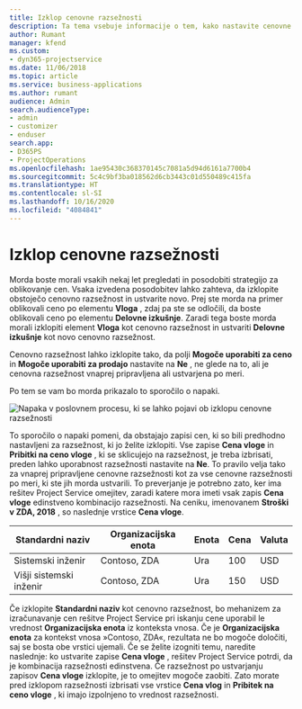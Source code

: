 ```yaml
---
title: Izklop cenovne razsežnosti
description: Ta tema vsebuje informacije o tem, kako nastavite cenovne razsežnosti v rešitvi Project Service.
author: Rumant
manager: kfend
ms.custom:
- dyn365-projectservice
ms.date: 11/06/2018
ms.topic: article
ms.service: business-applications
ms.author: rumant
audience: Admin
search.audienceType:
- admin
- customizer
- enduser
search.app:
- D365PS
- ProjectOperations
ms.openlocfilehash: 1ae95430c368370145c7081a5d94d6161a7700b4
ms.sourcegitcommit: 5c4c9bf3ba018562d6cb3443c01d550489c415fa
ms.translationtype: HT
ms.contentlocale: sl-SI
ms.lasthandoff: 10/16/2020
ms.locfileid: "4084841"
---
```

# <a name="turn-off-a-pricing-dimension"></a>Izklop cenovne razsežnosti

Morda boste morali vsakih nekaj let pregledati in posodobiti strategijo za oblikovanje cen. Vsaka izvedena posodobitev lahko zahteva, da izklopite obstoječo cenovno razsežnost in ustvarite novo. Prej ste morda na primer oblikovali ceno po elementu **Vloga** , zdaj pa ste se odločili, da boste oblikovali ceno po elementu **Delovne izkušnje**. Zaradi tega boste morda morali izklopiti element **Vloga** kot cenovno razsežnost in ustvariti **Delovne izkušnje** kot novo cenovno razsežnost. 

Cenovno razsežnost lahko izklopite tako, da polji **Mogoče uporabiti za ceno** in **Mogoče uporabiti za prodajo** nastavite na **Ne** , ne glede na to, ali je cenovna razsežnost vnaprej pripravljena ali ustvarjena po meri.

Po tem se vam bo morda prikazalo to sporočilo o napaki.

![Napaka v poslovnem procesu, ki se lahko pojavi ob izklopu cenovne razsežnosti](media/Business-Process-Error.png)


To sporočilo o napaki pomeni, da obstajajo zapisi cen, ki so bili predhodno nastavljeni za razsežnost, ki jo želite izklopiti. Vse zapise **Cena vloge** in **Pribitki na ceno vloge** , ki se sklicujejo na razsežnost, je treba izbrisati, preden lahko uporabnost razsežnosti nastavite na **Ne**. To pravilo velja tako za vnaprej pripravljene cenovne razsežnosti kot za vse cenovne razsežnosti po meri, ki ste jih morda ustvarili. To preverjanje je potrebno zato, ker ima rešitev Project Service omejitev, zaradi katere mora imeti vsak zapis **Cena vloge** edinstveno kombinacijo razsežnosti. Na ceniku, imenovanem **Stroški v ZDA, 2018** , so naslednje vrstice **Cena vloge**. 

| Standardni naziv         | Organizacijska enota    |Enota   |Cena  |Valuta  |
| -----------------------|-------------|-------|-------|----------|
| Sistemski inženir|Contoso, ZDA|Ura| 100|USD|
| Višji sistemski inženir|Contoso, ZDA|Ura| 150| USD|


Če izklopite **Standardni naziv** kot cenovno razsežnost, bo mehanizem za izračunavanje cen rešitve Project Service pri iskanju cene uporabil le vrednost **Organizacijska enota** iz konteksta vnosa. Če je **Organizacijska enota** za kontekst vnosa »Contoso, ZDA«, rezultata ne bo mogoče določiti, saj se bosta obe vrstici ujemali. Če se želite izogniti temu, naredite naslednje: ko ustvarite zapise **Cena vloge** , rešitev Project Service potrdi, da je kombinacija razsežnosti edinstvena. Če razsežnost po ustvarjanju zapisov **Cena vloge** izklopite, je to omejitev mogoče zaobiti. Zato morate pred izklopom razsežnosti izbrisati vse vrstice **Cena vlog** in **Pribitek na ceno vloge** , ki imajo izpolnjeno to vrednost razsežnosti.

